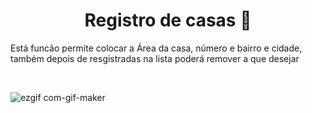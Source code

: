 <h1 align="center"> Registro de casas  🏡  </h1>

<p>
    Está funcão permite colocar a Área da casa, número e bairro  e cidade, também depois de resgistradas na lista poderá remover a que desejar</p>
</p>
<br>

![ezgif com-gif-maker](https://user-images.githubusercontent.com/65259075/174658466-0f59ce69-a3b1-4fda-9f8b-cb9c6772f90a.gif)
